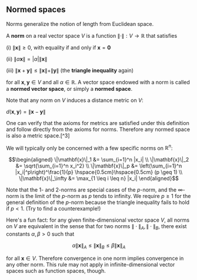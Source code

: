 ## Normed spaces

Norms generalize the notion of length from Euclidean space.

A **norm** on a real vector space $V$ is a function
$\|\cdot\| : V \to \mathbb{R}$ that satisfies

(i) $\|\mathbf{x}\| \geq 0$, with equality if and only if
    $\mathbf{x} = \mathbf{0}$

(ii) $\|\alpha\mathbf{x}\| = |\alpha|\|\mathbf{x}\|$

(iii) $\|\mathbf{x}+\mathbf{y}\| \leq \|\mathbf{x}\| + \|\mathbf{y}\|$
      (the **triangle inequality** again)

for all $\mathbf{x}, \mathbf{y} \in V$ and all $\alpha \in \mathbb{R}$.
A vector space endowed with a norm is called a **normed vector space**,
or simply a **normed space**.

Note that any norm on $V$ induces a distance metric on $V$:

$d(\mathbf{x}, \mathbf{y}) = \|\mathbf{x}-\mathbf{y}\|$

One can verify that the axioms for metrics are satisfied under this definition and
follow directly from the axioms for norms. Therefore any normed space is
also a metric space.[^3]

We will typically only be concerned with a few specific norms on
$\mathbb{R}^n$:

$$\begin{aligned}
\|\mathbf{x}\|_1 &= \sum_{i=1}^n |x_i| \\
\|\mathbf{x}\|_2 &= \sqrt{\sum_{i=1}^n x_i^2} \\
\|\mathbf{x}\|_p &= \left(\sum_{i=1}^n |x_i|^p\right)^\frac{1}{p} \hspace{0.5cm}\hspace{0.5cm} (p \geq 1) \\
\|\mathbf{x}\|_\infty &= \max_{1 \leq i \leq n} |x_i|
\end{aligned}$$

Note that the 1- and 2-norms are special cases of the
$p$-norm, and the $\infty$-norm is the limit of the $p$-norm as $p$
tends to infinity. We require $p \geq 1$ for the general definition of
the $p$-norm because the triangle inequality fails to hold if $p < 1$.
(Try to find a counterexample!)

Here's a fun fact: for any given finite-dimensional vector space $V$,
all norms on $V$ are equivalent in the sense that for two norms
$\|\cdot\|_A, \|\cdot\|_B$, there exist constants $\alpha, \beta > 0$
such that

$$\alpha\|\mathbf{x}\|_A \leq \|\mathbf{x}\|_B \leq \beta\|\mathbf{x}\|_A$$

for all $\mathbf{x} \in V$. Therefore convergence in one norm implies
convergence in any other norm. This rule may not apply in
infinite-dimensional vector spaces such as function spaces, though.

